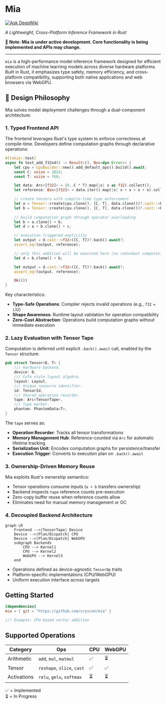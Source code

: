 # Mia

[![Ask DeepWiki](https://deepwiki.com/badge.svg)](https://deepwiki.com/cryscan/mia)

*A Lightweight, Cross-Platform Inference Framework in Rust*

🚧 **Note: Mia is under active development. Core functionality is being implemented and APIs may change.**

---

`mia` is a high-performance model inference framework designed for efficient execution of machine learning models across diverse hardware platforms. Built in Rust, it emphasizes type safety, memory efficiency, and cross-platform compatibility, supporting both native applications and web browsers via WebGPU.

## 🚧 Design Philosophy

Mia solves model deployment challenges through a dual-component architecture:

### 1. Typed Frontend API
The frontend leverages Rust's type system to enforce correctness at compile-time. Developers define computation graphs through declarative operations:

```rust
#[tokio::test]
async fn test_add_f32x4() -> Result<(), Box<dyn Error>> {
    let cpu = CpuBuilder::new().add_default_ops().build().await;
    const C: usize = 1024;
    const T: usize = 768;

    let data: Arc<[f32]> = (0..C * T).map(|x| x as f32).collect();
    let reference: Box<[f32]> = data.iter().map(|x| x + x + x + x).collect();

    // create tensors with compile-time type enforcement
    let a = Tensor::create(cpu.clone(), [C, T], data.clone())?.cast::<F32x4>([C / 4, T])?;
    let b = Tensor::create(cpu.clone(), [C, T], data.clone())?.cast::<F32x4>([C / 4, T])?;
    
    // build computation graph through operator overloading
    let b = a.clone() + b;
    let d = a + b.clone() + c;

    // execution triggered explicitly
    let output = d.cast::<f32>([C, T])?.back().await?;
    assert_eq!(output, reference);

    // only this addition will be executed here (no redundant computations)
    let d = b.clone() + b;

    let output = d.cast::<f32>([C, T])?.back().await?;
    assert_eq!(output, reference);

    Ok(())
}
```

Key characteristics:
- **Type-Safe Operations**: Compiler rejects invalid operations (e.g., `f32` + `i32`)
- **Shape Awareness**: Runtime layout validation for operation compatibility
- **Zero-Cost Abstraction**: Operations build computation graphs without immediate execution

### 2. Lazy Evaluation with Tensor Tape
Computation is deferred until explicit `.back().await` call, enabled by the `Tensor` structure:

```rust
pub struct Tensor<D, T> {
    /// Hardware backend.
    device: D,
    /// CuTe style layout algebra.
    layout: Layout,
    /// Unique resource identifier.
    id: TensorId,
    /// Shared operation recorder.
    tape: Arc<TensorTape>,
    /// Type marker.
    phantom: PhantomData<T>, 
}
```

The `tape` serves as:
- **Operation Recorder**: Tracks all tensor transformations
- **Memory Management Hub**: Reference-counted via `Arc` for automatic lifetime tracking
- **Serialization Unit**: Encodes computation graphs for persistence/transfer
- **Execution Trigger**: Converts to execution plan on `.back().await`

### 3. Ownership-Driven Memory Reuse
Mia exploits Rust's ownership semantics:
- Tensor operations consume inputs (`a + b` transfers ownership)
- Backend inspects `tape` reference counts pre-execution
- Zero-copy buffer reuse when reference counts allow
- Eliminates need for manual memory management or GC

### 4. Decoupled Backend Architecture
```mermaid
graph LR
    Frontend -->|TensorTape| Device
    Device -->|Plan/Dispatch| CPU
    Device -->|Plan/Dispatch| WebGPU
    subgraph Backends
        CPU --> Kernel1
        CPU --> Kernel2
        WebGPU --> Kernel3
    end
```

- Operations defined as device-agnostic `TensorOp` traits
- Platform-specific implementations (CPU/WebGPU)
- Uniform execution interface across targets

## Getting Started

```toml
[dependencies]
mia = { git = "https://github.com/cryscan/mia" }
```

```rust
//! Example: CPU-based vector addition
```

## Supported Operations
| Category    | Ops                        | CPU | WebGPU |
| ----------- | -------------------------- | --- | ------ |
| Arithmetic  | `add`, `mul`, `matmul`     | ✅   | ⏳      |
| Tensor      | `reshape`, `slice`, `cast` | ✅   | ✅      |
| Activations | `relu`, `gelu`, `softmax`  | ⏳   | ⏳      |

✅ = Implemented  
⏳ = In Progress
